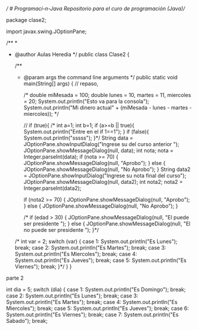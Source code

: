*/  # Programaci-n-Java
     Repositorio para el curo de programación (Java)/*



     
package clase2;

import javax.swing.JOptionPane;

/**
 *
 * @author Aulas Heredia
 */
public class Clase2 {

    /**
     * @param args the command line arguments
     */
    public static void main(String[] args) {
        // repaso, 

       /* double miMesada = 100;
        double lunes = 10, martes = 11, miercoles = 20;
        System.out.println("Esto va para la consola");
        System.out.println("Mi dinero actual" + (miMesada - lunes - martes - miercoles));
        */
        
        
       // if (true){
     /*  int a=1;
       int b=1;
       if (a>=b || true){
            System.out.println("Entre en el if 1==1");
        }
        if (false){
            System.out.println("sssss");
        }*/
        String data = JOptionPane.showInputDialog("Ingrese su del curso anterior ");
        JOptionPane.showMessageDialog(null, data);
        int nota;
        nota = Integer.parseInt(data);
        if (nota >= 70) {
            JOptionPane.showMessageDialog(null, "Aprobo");
        } else {
            JOptionPane.showMessageDialog(null, "No Aprobo");
        }
        String data2 = JOptionPane.showInputDialog("Ingrese su nota final del curso");
        JOptionPane.showMessageDialog(null, data2);
        int nota2;
        nota2 = Integer.parseInt(data2);

        if (nota2 >= 70) {
            JOptionPane.showMessageDialog(null, "Aprobo");
        } else {
            JOptionPane.showMessageDialog(null, "No Aprobo");
        }
        
       /* if (edad > 30) {
            JOptionPane.showMessageDialog(null, "El puede ser presidente ");
        } else {
            JOptionPane.showMessageDialog(null, "El no puede ser presidente ");
        }*/
       
      /*  int var = 2;
        switch (var) {
            case 1:
                System.out.println("Es Lunes");
                break;
            case 2:
                System.out.println("Es Martes");
                 break;
            case 3:
                System.out.println("Es Miercoles");
                 break;
            case 4:
                System.out.println("Es Jueves");
                 break;
            case 5:
                System.out.println("Es Viernes");
                 break;
        }*/
    }
}


parte 2 

  int dia = 5;
        switch (dia) {
            case 1:
                System.out.println("Es Domingo");
                break;
            case 2:
                System.out.println("Es Lunes");
                break;
            case 3:
                System.out.println("Es Martes");
                break;
            case 4:
                System.out.println("Es Miercoles");
                break;
            case 5:
                System.out.println("Es Jueves");
                break;
            case 6:
                System.out.println("Es Viernes");
                break;
            case 7:
                System.out.println("Es Sabado");
                break;
